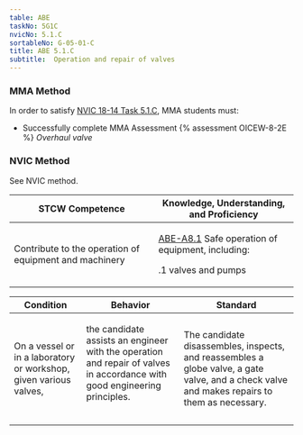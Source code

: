 ```yaml
---
table: ABE
taskNo: 5G1C
nvicNo: 5.1.C 
sortableNo: G-05-01-C
title: ABE 5.1.C 
subtitle:  Operation and repair of valves
---
```



### MMA Method

In order to satisfy  [NVIC 18-14  Task  5.1.C]({{site.baseurl}}/assets/images/nvic-18-14.pdf), MMA students must:

* Successfully complete MMA Assessment {% assessment OICEW-8-2E %} *Overhaul valve*


### NVIC Method

<a onclick="togglevisibility('nvic_methods')" >See NVIC method.</a>

<div id='nvic_methods' class='hide'>

<table>
<thead>
<tr>
<th class='forty'> STCW Competence </th>
<th class='sixty'> Knowledge, Understanding, and Proficiency </th>
</tr>
</thead>




<tbody>
<tr><td markdown='1'>

Contribute to the operation of equipment and machinery

</td><td markdown='1'>

[ABE-A8.1]({{site.baseurl}}/tables/35.html#ABE-A8.1) Safe operation of equipment, including: 

.1  valves and pumps

</td></tr>


</tbody>
</table>


<table>
<thead>
<tr><th class='twenty'>  Condition </th><th class='twenty'> Behavior </th><th  class='sixty'>Standard </th></tr>
</thead>
<tbody >



<tr><td markdown='1'>

On a vessel or in a laboratory or workshop, given various valves,

</td><td markdown='1'>

the candidate assists an engineer with the operation and repair of valves in accordance with good engineering principles.

<br>

<div class="tooltip">
<span class="tooltiptext">
</span>
</div>


</td><td markdown='1'>

The candidate disassembles, inspects, and reassembles a globe valve, a gate valve, and a check valve and makes repairs to them as necessary. 

</td></tr>
</tbody>
</table>
</div>
